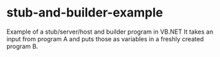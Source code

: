 # stub-and-builder-example
Example of a stub/server/host and builder program in VB.NET
It takes an input from program A and puts those as variables in a freshly created program B.
